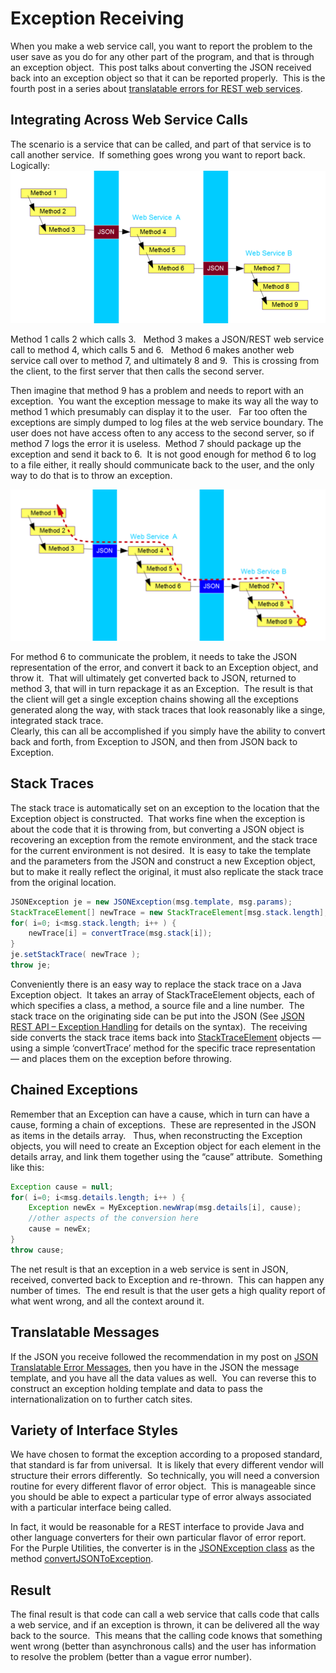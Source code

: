 #  Exception Receiving

When you make a web service call, you want to report the problem to the user save as you do for any other part of the program, and that is through an exception object.  This post talks about converting the JSON received back into an exception object so that it can be reported properly.  This is the fourth post in a series about [translatable errors for REST web services](https://agiletribe.purplehillsbooks.com/2019/01/05/translatable-error-messages/).

## Integrating Across Web Service Calls

The scenario is a service that can be called, and part of that service is to call another service.  If something goes wrong you want to report back.  Logically:  
![service-service.pnk](exception-receiving-img1.png)  

Method 1 calls 2 which calls 3.   Method 3 makes a JSON/REST web service call to method 4, which calls 5 and 6.   Method 6 makes another web service call over to method 7, and ultimately 8 and 9.  This is crossing from the client, to the first server that then calls the second server.  

Then imagine that method 9 has a problem and needs to report with an exception.  You want the exception message to make its way all the way to method 1 which presumably can display it to the user.   Far too often the exceptions are simply dumped to log files at the web service boundary. The user does not have access often to any access to the second server, so if method 7 logs the error it is useless.  Method 7 should package up the exception and send it back to 6.  It is not good enough for method 6 to log to a file either, it really should communicate back to the user, and the only way to do that is to throw an exception.  

![service-service2](exception-receiving-img2.png)  

For method 6 to communicate the problem, it needs to take the JSON representation of the error, and convert it back to an Exception object, and throw it.  That will ultimately get converted back to JSON, returned to method 3, that will in turn repackage it as an Exception.  The result is that the client will get a single exception chains showing all the exceptions generated along the way, with stack traces that look reasonably like a singe, integrated stack trace.  
Clearly, this can all be accomplished if you simply have the ability to convert back and forth, from Exception to JSON, and then from JSON back to Exception.

## Stack Traces

The stack trace is automatically set on an exception to the location that the Exception object is constructed.  That works fine when the exception is about the code that it is throwing from, but converting a JSON object is recovering an exception from the remote environment, and the stack trace for the current environment is not desired.  It is easy to take the template and the parameters from the JSON and construct a new Exception object, but to make it really reflect the original, it must also replicate the stack trace from the original location.

```java
JSONException je = new JSONException(msg.template, msg.params);
StackTraceElement[] newTrace = new StackTraceElement[msg.stack.length];
for( i=0; i<msg.stack.length; i++ ) {
    newTrace[i] = convertTrace(msg.stack[i]);
}
je.setStackTrace( newTrace );
throw je;
```


Conveniently there is an easy way to replace the stack trace on a Java Exception object.  It takes an array of StackTraceElement objects, each of which specifies a class, a method, a source file and a line number.  The stack trace on the originating side can be put into the JSON (See [JSON REST API – Exception Handling](https://agiletribe.purplehillsbooks.com/2015/09/16/json-rest-api-exception-handling/) for details on the syntax).  The receiving side converts the stack trace items back into [StackTraceElement](https://docs.oracle.com/javase/7/docs/api/java/lang/StackTraceElement.html) objects — using a simple ‘convertTrace’ method for the specific trace representation — and places them on the exception before throwing.

## Chained Exceptions

Remember that an Exception can have a cause, which in turn can have a cause, forming a chain of exceptions.  These are represented in the JSON as items in the details array.   Thus, when reconstructing the Exception objects, you will need to create an Exception object for each element in the details array, and link them together using the “cause” attribute.  Something like this:

```java
Exception cause = null;
for( i=0; i<msg.details.length; i++ ) {
    Exception newEx = MyException.newWrap(msg.details[i], cause);
    //other aspects of the conversion here
    cause = newEx;
}
throw cause;
```


The net result is that an exception in a web service is sent in JSON, received, converted back to Exception and re-thrown.  This can happen any number of times.  The end result is that the user gets a high quality report of what went wrong, and all the context around it.

## Translatable Messages

If the JSON you receive followed the recommendation in my post on [JSON Translatable Error Messages](https://agiletribe.purplehillsbooks.com/2019/01/06/json-translatable-error-messages/), then you have in the JSON the message template, and you have all the data values as well.  You can reverse this to construct an exception holding template and data to pass the internationalization on to further catch sites.

## Variety of Interface Styles

We have chosen to format the exception according to a proposed standard, that standard is far from universal.  It is likely that every different vendor will structure their errors differently.  So technically, you will need a conversion routine for every different flavor of error object.  This is manageable since you should be able to expect a particular type of error always associated with a particular interface being called.  

In fact, it would be reasonable for a REST interface to provide Java and other language converters for their own particular flavor of error report.   For the Purple Utilities, the converter is in the [JSONException class](https://github.com/agilepro/mendocino/blob/master/src/com/purplehillsbooks/json/JSONException.java) as the method [convertJSONToException](http://purplehillsbooks.com/purpleDoc/com/purplehillsbooks/json/JSONException.html#convertJSONToException-com.purplehillsbooks.json.JSONObject-).

## Result

The final result is that code can call a web service that calls code that calls a web service, and if an exception is thrown, it can be delivered all the way back to the source.  This means that the calling code knows that something went wrong (better than asynchronous calls) and the user has information to resolve the problem (better than a vague error number).

